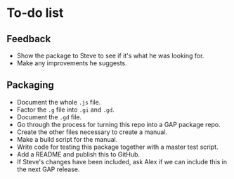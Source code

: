 
# To-do list

## Feedback

 * Show the package to Steve to see if it's what he was looking for.
 * Make any improvements he suggests.

## Packaging

 * Document the whole `.js` file.
 * Factor the `.g` file into `.gi` and `.gd`.
 * Document the `.gd` file.
 * Go through the process for turning this repo into a GAP package repo.
 * Create the other files necessary to create a manual.
 * Make a build script for the manual.
 * Write code for testing this package together with a master test script.
 * Add a README and publish this to GitHub.
 * If Steve's changes have been included, ask Alex if we can include this
   in the next GAP release.
